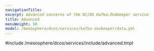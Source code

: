 ```yaml
---
navigationTitle:
excerpt: Advanced concerns of the DC/OS Kafka-ZooKeeper service
title: Advanced
menuWeight: 10
model: /mesosphere/dcos/services/kafka-zookeeper/data.yml
---
```


#include /mesosphere/dcos/services/include/advanced.tmpl
